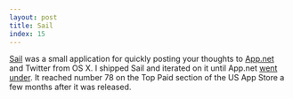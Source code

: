 ```yaml
---
layout: post
title: Sail
index: 15
---
```


[Sail](http://sailforapp.net/) was a small application for quickly
posting your thoughts to [App.net](https://app.net) and Twitter from OS
X. I shipped Sail and iterated on it until App.net [went
under](http://blog.app.net/2014/05/06/app-net-state-of-the-union/). It
reached number 78 on the Top Paid section of the US App Store a few
months after it was released.
